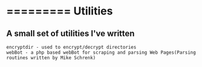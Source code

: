 =========
Utilities
=========

## A small set of utilities I've written  
	
	encryptdir - used to encrypt/decrypt directories
	webBot - a php based webBot for scraping and parsing Web Pages(Parsing routines written by Mike Schrenk)
